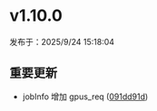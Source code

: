 # v1.10.0

发布于：2025/9/24 15:18:04

## 重要更新
- jobInfo 增加 gpus_req ([091dd91d](https://github.com/PKUHPC/SCOW/commit/091dd91d6d5dcf2a8e27f085a198747d4e58b204))


